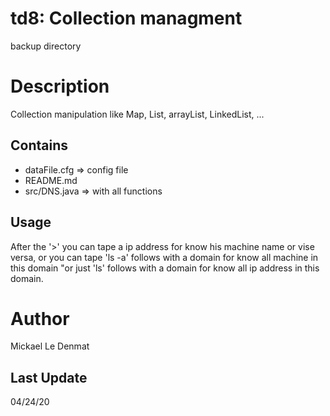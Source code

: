 # td8: Collection managment
backup directory

# Description
Collection manipulation like Map, List, arrayList, LinkedList, ...

## Contains
 - dataFile.cfg => config file
 - README.md
 - src/DNS.java => with all functions
 
## Usage
After the '>' you can tape a ip address for know his machine name or vise versa, or you can tape 'ls -a' follows with a domain for know all machine in this domain "or just 'ls' follows with a domain for know all ip address in this domain.

# Author
Mickael Le Denmat

## Last Update
04/24/20
